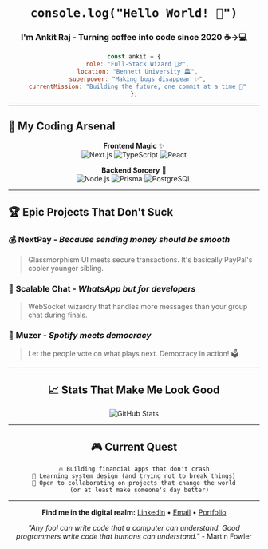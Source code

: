 <div align="center">

# `console.log("Hello World! 👋")`

### I'm **Ankit Raj** - Turning coffee into code since 2020 ☕️→💻

```javascript
const ankit = {
  role: "Full-Stack Wizard 🧙‍♂️",
  location: "Bennett University 🏛️",
  superpower: "Making bugs disappear ✨",
  currentMission: "Building the future, one commit at a time 🚀"
};
```

</div>

---

## 🎯 **My Coding Arsenal**

<div align="center">

**Frontend Magic** ✨  
![Next.js](https://img.shields.io/badge/Next.js-000?style=for-the-badge&logo=nextdotjs)
![TypeScript](https://img.shields.io/badge/TypeScript-007ACC?style=for-the-badge&logo=typescript&logoColor=white)
![React](https://img.shields.io/badge/React-61DAFB?style=for-the-badge&logo=react&logoColor=black)

**Backend Sorcery** 🔮  
![Node.js](https://img.shields.io/badge/Node.js-339933?style=for-the-badge&logo=nodedotjs&logoColor=white)
![Prisma](https://img.shields.io/badge/Prisma-2D3748?style=for-the-badge&logo=prisma&logoColor=white)
![PostgreSQL](https://img.shields.io/badge/PostgreSQL-336791?style=for-the-badge&logo=postgresql&logoColor=white)

</div>

---

## 🏆 **Epic Projects That Don't Suck**

### 💰 **NextPay** - *Because sending money should be smooth*
> Glassmorphism UI meets secure transactions. It's basically PayPal's cooler younger sibling.

### 💬 **Scalable Chat** - *WhatsApp but for developers*
> WebSocket wizardry that handles more messages than your group chat during finals.

### 🎵 **Muzer** - *Spotify meets democracy*
> Let the people vote on what plays next. Democracy in action! 🗳️

---

<div align="center">

## 📈 **Stats That Make Me Look Good**

![GitHub Stats](https://github-readme-stats.vercel.app/api?username=rajankit3107&show_icons=true&theme=radical&hide_border=true&bg_color=0D1117)

---

## 🎮 **Current Quest**

```
🔥 Building financial apps that don't crash
🌱 Learning system design (and trying not to break things)
🤝 Open to collaborating on projects that change the world
   (or at least make someone's day better)
```

---

**Find me in the digital realm:** 
[LinkedIn](https://linkedin.com/in/rajankit3107) • [Email](mailto:rajankit3107@gmail.com) • [Portfolio](https://rajankit.dev)

*"Any fool can write code that a computer can understand. Good programmers write code that humans can understand."* - Martin Fowler

</div>
